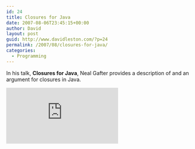 ```yaml
---
id: 24
title: Closures for Java
date: 2007-08-06T23:45:15+00:00
author: David
layout: post
guid: http://www.davidleston.com/?p=24
permalink: /2007/08/closures-for-java/
categories:
  - Programming
---
```

In his talk, **Closures for Java**, Neal Gafter provides a description of and an argument for closures in Java.

<iframe src="https://www.youtube.com/embed/yUmWQHzN5ZU" frameborder="0" allowfullscreen></iframe>
